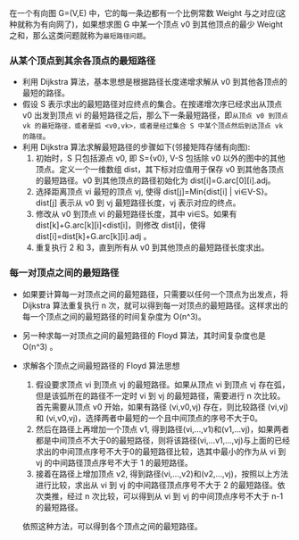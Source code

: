 在一个有向图 G=(V,E) 中，它的每一条边都有一个比例常数 Weight 与之对应(这种就称为有向网了)，如果想求图 G 中某一个顶点 v0 到其他顶点的最少 Weight 之和，那么这类问题就称为`最短路径问题`。

### 从某个顶点到其余各顶点的最短路径

- 利用 Dijkstra 算法，基本思想是根据路径长度递增求解从 v0 到其他各顶点的最短的路径。
- 假设 S 表示求出的最短路径对应终点的集合。在按递增次序已经求出从顶点 v0 出发到顶点 vi 的最短路径之后，那么下一条最短路径，即`从顶点 v0 到顶点 vk 的最短路径，或者是弧 <v0,vk>，或者是经过集合 S 中某个顶点然后到达顶点 vk 的路径`。
- 利用 Dijkstra 算法求解最短路径的步骤如下(邻接矩阵存储有向图):
    1. 初始时，S 只包括源点 v0, 即 S={v0}, V-S 包括除 v0 以外的图中的其他顶点。定义一个一维数组 dist，其下标对应值用于保存 v0 到其他各顶点的最短路径。v0 到其他顶点的路径初始化为 dist[i]=G.arc[0][i].adj。
    2. 选择距离顶点 vi 最短的顶点 vj, 使得 dist[j]=Min{dist[i] | vi∈V-S}。dist[j] 表示从 v0 到 vj 最短路径长度，vj 表示对应的终点。
    3. 修改从 v0 到顶点 vi 的最短路径长度，其中 vi∈S。如果有 dist[k]+G.arc[k][i]<dist[i]，则修改 dist[i]，使得 dist[i]=dist[k]+G.arc[k][i].adj 。
    4. 重复执行 2 和 3，直到所有从 v0 到其他顶点的最短路径长度求出。


### 每一对顶点之间的最短路径

- 如果要计算每一对顶点之间的最短路径，只需要以任何一个顶点为出发点，将 Dijkstra 算法重复执行 n 次，就可以得到每一对顶点的最短路径。这样求出的每一个顶点之间的最短路径的时间复杂度为 O(n^3)。
- 另一种求每一对顶点之间的最短路径的 Floyd 算法，其时间复杂度也是 O(n^3) 。
- 求解各个顶点之间最短路径的 Floyd 算法思想

    1. 假设要求顶点 vi 到顶点 vj 的最短路径。如果从顶点 vi 到顶点 vj 存在弧，但是该弧所在的路径不一定时 vi 到 vj 的最短路径，需要进行 n 次比较。首先需要从顶点 v0 开始，如果有路径 (vi,v0,vj) 存在，则比较路径 (vi,vj) 和 (vi,v0,vj)，选择两者中最短的一个且中间顶点的序号不大于0。
    2. 然后在路径上再增加一个顶点 v1, 得到路径(vi,...,v1)和(v1,...vj)，如果两者都是中间顶点不大于0的最短路径，则将该路径(vi,...v1,...,vj)与上面的已经求出的中间顶点序号不大于0的最短路径比较，选其中最小的作为从 vi 到 vj 的中间路径顶点序号不大于 1 的最短路径。
    3. 接着在路径上增加顶点 v2, 得到路径(vi,...,v2)和(v2,...,vj)，按照以上方法进行比较，求出从 vi 到 vj 的中间路径顶点序号不大于 2 的最短路径。依次类推，经过 n 次比较，可以得到从 vi 到 vj 的中间顶点序号不大于 n-1 的最短路径。
    
    依照这种方法，可以得到各个顶点之间的最短路径。
